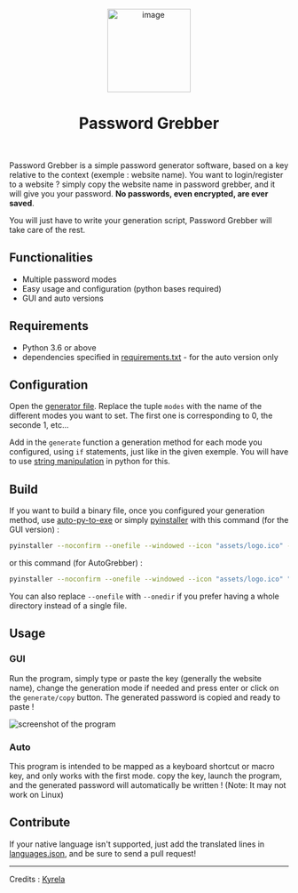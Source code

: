 <br>
<div style="text-align:center"><img alt="image" height="150" src="https://hosting.webspell.fr/images/2021/09/29/53db295f088f1d1cf51e2a111f7336c4.png" width="150"/>
<h1>Password Grebber</h1></div><br>


Password Grebber is a simple password generator software, based on a key relative to the context
(exemple : website name). You want to login/register to a website ? simply copy the website name in password grebber,
and it will give you your password. **No passwords, even encrypted, are ever saved**.

You will just have to write your generation script, Password Grebber will take care of the rest.

## Functionalities

 - Multiple password modes
 - Easy usage and configuration (python bases required)
 - GUI and auto versions

## Requirements

 - Python 3.6 or above
 - dependencies specified in [requirements.txt](requirements.txt) - for the auto version only

## Configuration

Open the [generator file](generator.py). Replace the tuple `modes` with the name of the different modes you want to set.
The first one is corresponding to 0, the seconde 1, etc...

Add in the `generate` function a generation method for each mode you configured, using `if` statements, just like in
the given exemple. You will have to use
[string manipulation](https://www.pythonforbeginners.com/basics/string-manipulation-in-python) in python for this.

## Build

If you want to build a binary file, once you configured your generation method,
use [auto-py-to-exe](https://pypi.org/project/auto-py-to-exe/) or simply
[pyinstaller](https://pypi.org/project/pyinstaller/) with this command (for the GUI version) :

```bash
pyinstaller --noconfirm --onefile --windowed --icon "assets/logo.ico" --add-data "assets/info.png;assets" --add-data "assets/languages.json;assets" --add-data "assets/logo.png;assets"  "Password Grebber.pyw"
```

or this command (for AutoGrebber) :

```bash
pyinstaller --noconfirm --onefile --windowed --icon "assets/logo.ico" "AutoGrebber.pyw"
```

You can also replace `--onefile` with `--onedir` if you prefer having a whole directory instead of a single file.

## Usage

### GUI

Run the program, simply type or paste the key (generally the website name), change the generation mode if needed
and press enter or click on the `generate/copy` button. The generated password is copied and ready to paste !

![screenshot of the program](https://hosting.webspell.fr/images/2021/10/03/e95416f2a1c4f9379d48980d738f80e3.png)

### Auto

This program is intended to be mapped as a keyboard shortcut or macro key, and only works with the first mode.
copy the key, launch the program, and the generated password will automatically be written !
(Note: It may not work on Linux)

## Contribute

If your native language isn't supported, just add the translated lines in [languages.json](assets/languages.json),
and be sure to send a pull request!

------------------------------------------------------------------------
Credits : [Kyrela](https://github.com/Kyrela)
